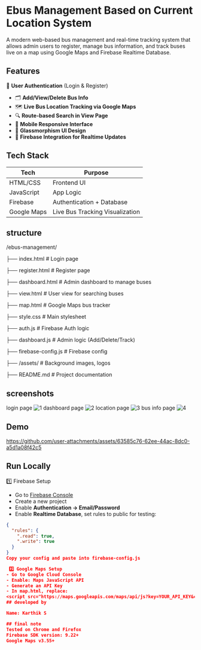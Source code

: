 
# Ebus Management Based on Current Location System

A modern web-based bus management and real-time tracking system that allows admin users to register, manage bus information, and track buses live on a map using Google Maps and Firebase Realtime Database.

## Features

🔐 **User Authentication** (Login & Register)
- 🗂️ **Add/View/Delete Bus Info**
- 🗺️ **Live Bus Location Tracking via Google Maps**
- 🔍 **Route-based Search in View Page**
- 📲 **Mobile Responsive Interface**
- 🧊 **Glassmorphism UI Design**
- 🔄 **Firebase Integration for Realtime Updates**

## Tech Stack


| Tech         | Purpose                        |
|--------------|--------------------------------|
| HTML/CSS     | Frontend UI                    |
| JavaScript   | App Logic                      |
| Firebase     | Authentication + Database      |
| Google Maps  | Live Bus Tracking Visualization|

## structure 
/ebus-management/


├── index.html # Login page

├── register.html # Register page

├── dashboard.html # Admin dashboard to manage buses

├── view.html # User view for searching buses

├── map.html # Google Maps bus tracker

├── style.css # Main stylesheet

├── auth.js # Firebase Auth logic

├── dashboard.js    # Admin logic (Add/Delete/Track)

├── firebase-config.js    # Firebase config


├── /assets/ # Background images, logos

├── README.md # Project documentation
  
##  screenshots
login page
![1](https://github.com/user-attachments/assets/34df1341-0aee-4794-a8eb-64059fbe0e8d)
dashboard page
![2](https://github.com/user-attachments/assets/ea3fbc7e-70ae-4831-948c-38b16b423aa2)
location page
![3](https://github.com/user-attachments/assets/b37f1dd8-b7cf-4ea2-a5b3-10d8fde5eafa)
bus info page
![4](https://github.com/user-attachments/assets/ff1d4778-90b4-44f5-9235-8b666028eeb0)
## Demo

https://github.com/user-attachments/assets/63585c76-62ee-44ac-8dc0-a5d1a08f42c5


## Run Locally

1️⃣ Firebase Setup

- Go to [Firebase Console](https://console.firebase.google.com)
- Create a new project
- Enable **Authentication → Email/Password**
- Enable **Realtime Database**, set rules to public for testing:

```json
{
  "rules": {
    ".read": true,
    ".write": true
  }
}
Copy your config and paste into firebase-config.js

 2️⃣ Google Maps Setup
- Go to Google Cloud Console
- Enable: Maps JavaScript API
- Generate an API Key
- In map.html, replace:
<script src="https://maps.googleapis.com/maps/api/js?key=YOUR_API_KEY&callback=initMap" async defer></script>
## developed by

Name: Karthik S

## final note
Tested on Chrome and Firefox
Firebase SDK version: 9.22+
Google Maps v3.55+